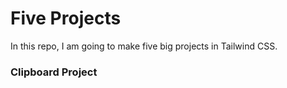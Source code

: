 # Five Projects
In this repo, I am going to make five big projects in Tailwind CSS.

### Clipboard Project